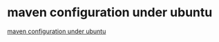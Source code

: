 # maven configuration under ubuntu
[maven configuration under ubuntu](https://aiwithcloud.com/2022/09/16/maven_configuration_under_ubuntu/)